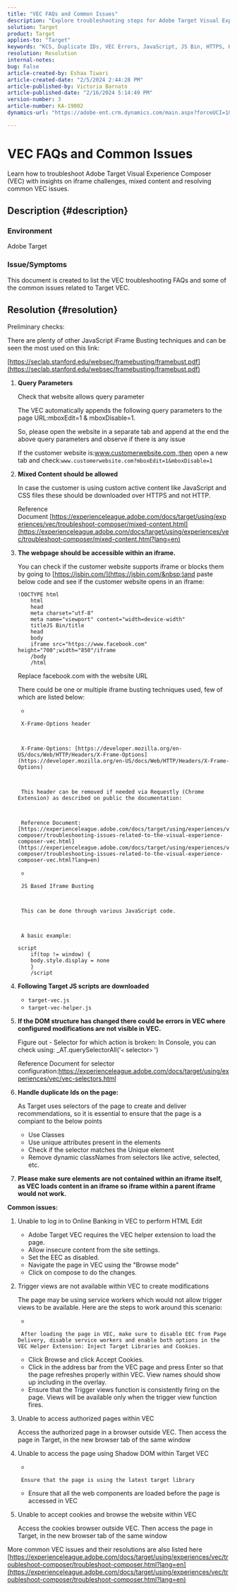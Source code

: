 ```yaml
---
title: "VEC FAQs and Common Issues"
description: "Explore troubleshooting steps for Adobe Target Visual Experience Composer (VEC) and learn how to handle iframe issues and mixed content."
solution: Target
product: Target
applies-to: "Target"
keywords: "KCS, Duplicate IDs, VEC Errors, JavaScript, JS Bin, HTTPS, HTTP, CSS, DOM Structure, EEC, VEC Loading Issues, Shadow DOM, Web Components, FAQ "
resolution: Resolution
internal-notes: 
bug: False
article-created-by: Eshaa Tiwari
article-created-date: "2/5/2024 2:44:28 PM"
article-published-by: Victoria Barnato
article-published-date: "2/16/2024 5:14:49 PM"
version-number: 3
article-number: KA-19002
dynamics-url: "https://adobe-ent.crm.dynamics.com/main.aspx?forceUCI=1&pagetype=entityrecord&etn=knowledgearticle&id=76c6520f-35c4-ee11-9079-6045bd006268"

---
```

# VEC FAQs and Common Issues


Learn how to troubleshoot Adobe Target Visual Experience Composer (VEC) with insights on iframe challenges, mixed content and resolving common VEC issues.

## Description {#description}


### Environment

Adobe Target

### Issue/Symptoms

This document is created to list the VEC troubleshooting FAQs and some of the common issues related to Target VEC.


## Resolution {#resolution}


Preliminary checks:

There are plenty of other JavaScript iFrame Busting techniques and can be seen the most used on this link:

[https://seclab.stanford.edu/websec/framebusting/framebust.pdf](https://seclab.stanford.edu/websec/framebusting/framebust.pdf)

1. <b>Query Parameters</b>

    Check that website allows query parameter

    The VEC automatically appends the following query parameters to the page URL:mboxEdit=1 & mboxDisable=1.

    So, please open the website in a separate tab and append at the end the above query parameters and observe if there is any issue

    If the customer website is:www.customerwebsite.com,;then open a new tab and check:`www.customerwebsite.com?mboxEdit=1&mboxDisable=1`
2. <b>Mixed Content should be allowed</b>

    In case the customer is using custom active content like JavaScript and CSS files these should be downloaded over HTTPS and not HTTP.

    Reference Document [https://experienceleague.adobe.com/docs/target/using/experiences/vec/troubleshoot-composer/mixed-content.html](https://experienceleague.adobe.com/docs/target/using/experiences/vec/troubleshoot-composer/mixed-content.html?lang=en)
3. <b>The webpage should be accessible within an iframe.</b>

    You can check if the customer website supports iframe or blocks them by going to [https://jsbin.com/](https://jsbin.com/&nbsp;)and paste below code and see if the customer website opens in an iframe:


    ```
    !DOCTYPE html
        html
        head
        meta charset="utf-8"
        meta name="viewport" content="width=device-width"
        titleJS Bin/title
        head
        body
        iframe src="https://www.facebook.com" height="700";width="850"/iframe
        /body
        /html
    ```



    Replace facebook.com with the website URL


    There could be one or multiple iframe busting techniques used, few of which are listed below:

    - 

    
        X-Frame-Options header

    

        X-Frame-Options: [https://developer.mozilla.org/en-US/docs/Web/HTTP/Headers/X-Frame-Options](https://developer.mozilla.org/en-US/docs/Web/HTTP/Headers/X-Frame-Options)

    

        This header can be removed if needed via Requestly (Chrome Extension) as described on public the documentation:

    

        Reference Document:[https://experienceleague.adobe.com/docs/target/using/experiences/vec/troubleshoot-composer/troubleshooting-issues-related-to-the-visual-experience-composer-vec.html](https://experienceleague.adobe.com/docs/target/using/experiences/vec/troubleshoot-composer/troubleshooting-issues-related-to-the-visual-experience-composer-vec.html?lang=en)
    - 

    
        JS Based Iframe Busting

    

        This can be done through various JavaScript code.

    

        A basic example:


    ```
    script
        if(top != window) {
        body.style.display = none
        }
        /script
    ```

4. <b>Following Target JS scripts are downloaded</b>
    - `target-vec.js`
    - `target-vec-helper.js`
5. <b>If the DOM structure has changed there could be errors in VEC where configured modifications are not visible in VEC.</b>

    Figure out - Selector for which action is broken: In Console, you can check using: _AT.querySelectorAll('`<` selector`>` ')

    Reference Document for selector configuration:https://experienceleague.adobe.com/docs/target/using/experiences/vec/vec-selectors.html
6. <b>Handle duplicate Ids on the page:</b>

    As Target uses selectors of the page to create and deliver recommendations, so it is essential to ensure that the page is a compiant to the below points

    - Use Classes
    - Use unique attributes present in the elements
    - Check if the selector matches the Unique element
    - Remove dynamic classNames from selectors like active, selected, etc.
7. <b>Please make sure elements are not contained within an iframe itself, as VEC loads content in an iframe so iframe within a parent iframe would not work.</b>


<b>Common issues: </b>

1. Unable to log in to Online Banking in VEC to perform HTML Edit
    - Adobe Target VEC requires the VEC helper extension to load the page.
    - Allow insecure content from the site settings.
    - Set the EEC as disabled.
    - Navigate the page in VEC using the "Browse mode"
    - Click on compose to do the changes.
2. Trigger views are not available within VEC to create modifications

    The page may be using service workers which would not allow trigger views to be available. Here are the steps to work around this scenario:

    - 

    
        After loading the page in VEC, make sure to disable EEC from Page Delivery, disable service workers and enable both options in the VEC Helper Extension: Inject Target Libraries and Cookies.
    - Click Browse and click Accept Cookies.
    - Click in the address bar from the VEC page and press Enter so that the page refreshes properly within VEC. View names should show up including in the overlay.
    - Ensure that the Trigger views function is consistently firing on the page. Views will be available only when the trigger view function fires.
3. Unable to access authorized pages within VEC

    Access the authorized page in a browser outside VEC. Then access the page in Target, in the new browser tab of the same window
4. Unable to access the page using Shadow DOM within Target VEC

    - 

    
        Ensure that the page is using the latest target library
    - Ensure that all the web components are loaded before the page is accessed in VEC
5. Unable to accept cookies and browse the website within VEC

    Access the cookies browser outside VEC. Then access the page in Target, in the new browser tab of the same window


More common VEC issues and their resolutions are also listed here
[https://experienceleague.adobe.com/docs/target/using/experiences/vec/troubleshoot-composer/troubleshoot-composer.html?lang=en](https://experienceleague.adobe.com/docs/target/using/experiences/vec/troubleshoot-composer/troubleshoot-composer.html?lang=en)


